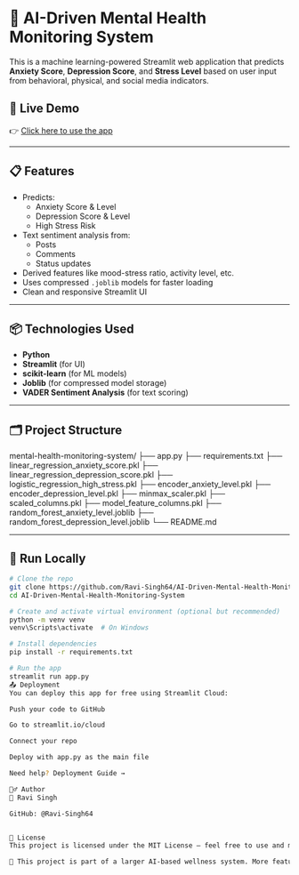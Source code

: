 # 🧠 AI-Driven Mental Health Monitoring System

This is a machine learning-powered Streamlit web application that predicts **Anxiety Score**, **Depression Score**, and **Stress Level** based on user input from behavioral, physical, and social media indicators.

## 🚀 Live Demo

👉 [Click here to use the app](https://ai-driven-mental-health-monitoring-system-aeemfm5u6kr74muypcxl.streamlit.app/) 


---

## 📋 Features

- Predicts:
  - Anxiety Score & Level
  - Depression Score & Level
  - High Stress Risk
- Text sentiment analysis from:
  - Posts
  - Comments
  - Status updates
- Derived features like mood-stress ratio, activity level, etc.
- Uses compressed `.joblib` models for faster loading
- Clean and responsive Streamlit UI

---

## 📦 Technologies Used

- **Python**
- **Streamlit** (for UI)
- **scikit-learn** (for ML models)
- **Joblib** (for compressed model storage)
- **VADER Sentiment Analysis** (for text scoring)

---

## 🗂️ Project Structure

mental-health-monitoring-system/
├── app.py
├── requirements.txt
├── linear_regression_anxiety_score.pkl
├── linear_regression_depression_score.pkl
├── logistic_regression_high_stress.pkl
├── encoder_anxiety_level.pkl
├── encoder_depression_level.pkl
├── minmax_scaler.pkl
├── scaled_columns.pkl
├── model_feature_columns.pkl
├── random_forest_anxiety_level.joblib
├── random_forest_depression_level.joblib
└── README.md



---

## 🧪 Run Locally

```bash
# Clone the repo
git clone https://github.com/Ravi-Singh64/AI-Driven-Mental-Health-Monitoring-System.git
cd AI-Driven-Mental-Health-Monitoring-System

# Create and activate virtual environment (optional but recommended)
python -m venv venv
venv\Scripts\activate  # On Windows

# Install dependencies
pip install -r requirements.txt

# Run the app
streamlit run app.py
📤 Deployment
You can deploy this app for free using Streamlit Cloud:

Push your code to GitHub

Go to streamlit.io/cloud

Connect your repo

Deploy with app.py as the main file

Need help? Deployment Guide →

🙋‍♂️ Author
👤 Ravi Singh

GitHub: @Ravi-Singh64


📃 License
This project is licensed under the MIT License — feel free to use and modify!

🚧 This project is part of a larger AI-based wellness system. More features like notifications, mobile support, and dashboards will be added in the future.
